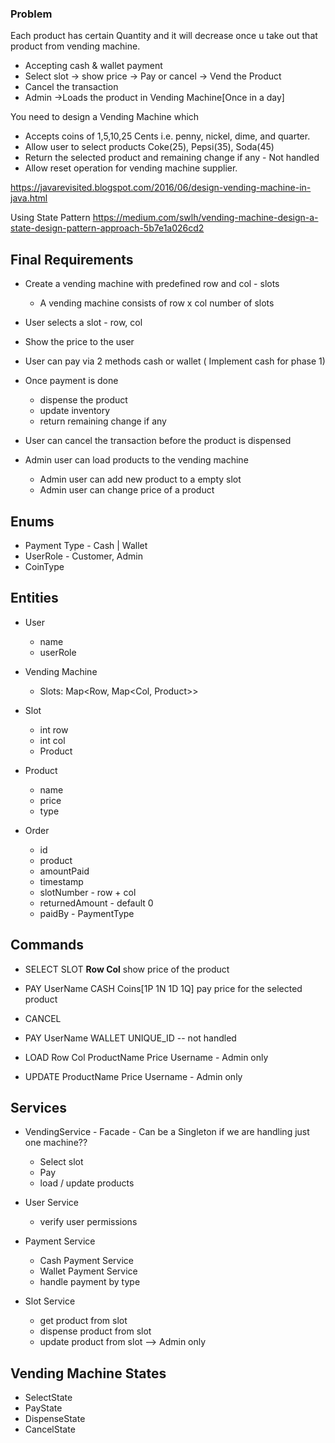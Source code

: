 
### Problem
 Each product has certain Quantity and it will decrease once u take out that product from vending machine.

- Accepting cash & wallet payment
- Select slot -> show price -> Pay or cancel -> Vend the Product 
- Cancel the transaction
- Admin ->Loads the product in Vending Machine[Once in a day]

You need to design a Vending Machine which
- Accepts coins of 1,5,10,25 Cents i.e. penny, nickel, dime, and quarter.
- Allow user to select products Coke(25), Pepsi(35), Soda(45)
- Return the selected product and remaining change if any - Not handled
- Allow reset operation for vending machine supplier.

https://javarevisited.blogspot.com/2016/06/design-vending-machine-in-java.html

Using State Pattern
https://medium.com/swlh/vending-machine-design-a-state-design-pattern-approach-5b7e1a026cd2

## Final Requirements

- Create a vending machine with predefined row and col - slots
  - A vending machine consists of row x col number of slots
- User selects a slot - row, col 
- Show the price to the user
- User can pay via 2 methods cash or wallet ( Implement cash for phase 1)
- Once payment is done
    - dispense the product
    - update inventory
    - return remaining change if any
    
- User can cancel the transaction before the product is dispensed
- Admin user can load products to the vending machine
  - Admin user can add new product to a empty slot
  - Admin user can change price of a product

## Enums

- Payment Type - Cash | Wallet
- UserRole - Customer, Admin
- CoinType

## Entities

- User
    - name
    - userRole
    
- Vending Machine
    - Slots: Map<Row, Map<Col, Product>>
    
- Slot
    - int row
    - int col
    - Product
    
- Product
    - name
    - price
    - type
    
- Order
    - id
    - product
    - amountPaid
    - timestamp
    - slotNumber - row + col
    - returnedAmount - default 0
    - paidBy - PaymentType
    
  
## Commands

- SELECT SLOT **Row Col**     show price of the product
- PAY UserName CASH Coins[1P 1N 1D 1Q]  pay price for the selected product
  
- CANCEL
- PAY UserName WALLET UNIQUE_ID -- not handled
- LOAD Row Col ProductName Price Username - Admin only
- UPDATE ProductName Price Username - Admin only

## Services

- VendingService - Facade - Can be a Singleton if we are handling just one machine??
  - Select slot
  - Pay
  - load / update products
  
- User Service
  - verify user permissions
  
- Payment Service
   - Cash Payment Service
   - Wallet Payment Service
  - handle payment by type
  
- Slot Service
  - get product from slot
  - dispense product from slot
  - update product from slot  --> Admin only

## Vending Machine States

- SelectState
- PayState
- DispenseState
- CancelState